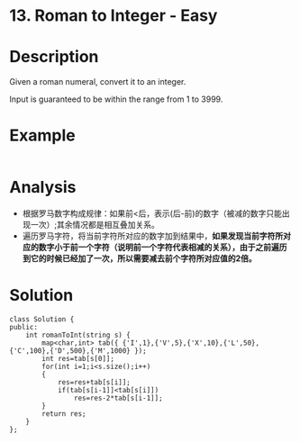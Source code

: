 # 13. Roman to Integer - Easy

# Description
Given a roman numeral, convert it to an integer.

Input is guaranteed to be within the range from 1 to 3999.

# Example
```

```

# Analysis
- 根据罗马数字构成规律：如果前<后，表示(后-前)的数字（被减的数字只能出现一次）;其余情况都是相互叠加关系。
- 遍历罗马字符，将当前字符所对应的数字加到结果中，**如果发现当前字符所对应的数字小于前一个字符（说明前一个字符代表相减的关系），由于之前遍历到它的时候已经加了一次，所以需要减去前个字符所对应值的2倍。**

# Solution
```
class Solution {
public:
    int romanToInt(string s) {
        map<char,int> tab({ {'I',1},{'V',5},{'X',10},{'L',50},{'C',100},{'D',500},{'M',1000} });
        int res=tab[s[0]];
        for(int i=1;i<s.size();i++)
        {
            res=res+tab[s[i]];
            if(tab[s[i-1]]<tab[s[i]])
                res=res-2*tab[s[i-1]];
        }
        return res;
    }
};
```
